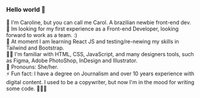 ### Hello world 🤪

👋 I'm Caroline, but you can call me Carol. A brazilian newbie front-end dev. <br>
👀 Im looking for my first experience as a Front-end Developer, looking forward to work as a team. :) <br>
🌱 At moment I am learning React JS and testing/re-newing my skills in Tailwind and Bootstrap. <br>
👩‍💻 I'm familiar with HTML, CSS, JavaScript, and many designers tools, such as Figma, Adobe PhotoShop, InDesign and Illustrator. <br>
👯 Pronouns: She/her. <br>
⚡ Fun fact: I have a degree on Journalism and over 10 years experience with digital content. I used to be a copywriter, but now I'm in the mood for writing some code. 🦸🏼‍♀️ 
